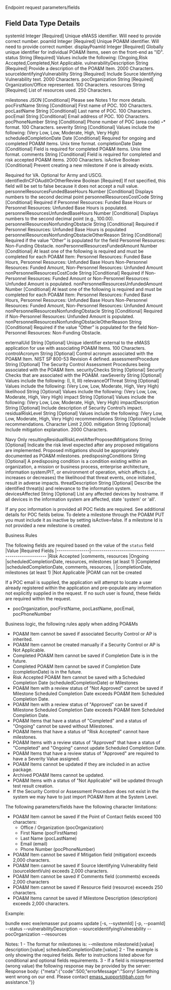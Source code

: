 Endpoint request parameters/fields

Field                           Data Type  Details
-------------------------------------------------------------------------------------------------
systemId                        Integer   [Required] Unique eMASS identifier. Will need to provide correct number.
poamId                          Integer   [Required] Unique POA&M identifier. Will need to provide correct number.
displayPoamId                   Integer   [Required] Globally unique identifier for individual POA&M Items, seen on the front-end as "ID".
status                          String    [Required] Values include the following: (Ongoing,Risk Accepted,Completed,Not Applicable.
vulnerabilityDescription        String    [Required] Provide a description of the POA&M Item. 2000 Characters.
sourceIdentifyingVulnerability  String    [Required] Include Source Identifying Vulnerability text. 2000 Characters.
pocOrganization                 String    [Required] Organization/Office represented. 100 Characters.
resources                       String    [Required] List of resources used. 250 Characters.

milestones               JSON      [Conditional] Please see Notes 1 for more details.
pocFirstName             String    [Conditional] First name of POC. 100 Characters.
pocLastName              String    [Conditional] Last name of POC. 100 Characters.
pocEmail                 String    [Conditional] Email address of POC. 100 Characters.
pocPhoneNumber           String    [Conditional] Phone number of POC (area code) ***-**** format. 100 Characters.
severity                 String    [Conditional] Values include the following: (Very Low, Low, Moderate, High, Very High)
scheduledCompletionDate  Date      [Conditional] Required for ongoing and completed POA&M items. Unix time format.
completionDate           Date      [Conditional] Field is required for completed POA&M items. Unix time format.
comments                 String    [Conditional] Field is required for completed and risk accepted POA&M items. 2000 Characters.
isActive                 Boolean   [Conditional] Prevent creating a new milestone if one is already exists.

Required for VA. Optional for Army and USCG.
identifiedInCFOAuditOrOtherReview    Boolean [Required]    If not specified, this field will be set to false because it does not accept a null value.
personnelResourcesFundedBaseHours    Number  [Conditional] Displays numbers to the second decimal point
personnelResourcesCostCode           String  [Conditional] Required if Personnel Resources: Funded Base Hours or Personnel Resources: Unfunded Base Hours is populated.
personnelResourcesUnfundedBaseHours  Number  [Conditional] Displays numbers to the second decimal point (e.g., 100.00).
personnelResourcesNonfundingObstacle String  [Conditional] Required if Personnel Resources: Unfunded Base Hours is populated
personnelResourcesNonfundingObstacleOtherReason String [Conditional] Required if the value “Other” is populated for the field Personnel Resources: Non-Funding Obstacle.
nonPersonnelResourcesFundedAmount    Number  [Conditional] At least one of the following is required and must be completed for each POA&M Item:
                                                           Personnel Resources: Funded Base Hours, Personnel Resources: Unfunded Base Hours
                                                           Non-Personnel Resources: Funded Amount, Non-Personnel Resources: Unfunded Amount
nonPersonnelResourcesCostCode        String  [Conditional] Required if Non-Personnel Resources: Funded Amount or Non-Personnel Resources: Unfunded Amount is populated.
nonPersonnelResourcesUnfundedAmount  Number  [Conditional] At least one of the following is required and must be completed for each POA&M Item:
                                                           Personnel Resources: Funded Base Hours, Personnel Resources: Unfunded Base Hours
                                                           Non-Personnel Resources: Funded Amount, Non-Personnel Resources: Unfunded Amount
nonPersonnelResourcesNonfundingObstacle String [Conditional] Required if Non-Personnel Resources: Unfunded Amount is populated.
nonPersonnelResourcesNonfundingObstacleOtherReason String [Conditional] Required if the value “Other” is populated for the field
                                                                        Non-Personnel Resources: Non-Funding Obstacle.


externalUid              String    [Optional] Unique identifier external to the eMASS application for use with associating POA&M Items. 100 Characters.
controlAcronym           String    [Optional] Control acronym associated with the POA&M Item. NIST SP 800-53 Revision 4 defined.
assessmentProcedure      String    [Optional] The Security Control Assessment Procedures being associated with the POA&M Item.
securityChecks           String    [Optional] Security Checks that are associated with the POA&M.
rawSeverity              String    [Optional] Values include the following: (I, II, III)
relevanceOfThreat        String    [Optional] Values include the following: (Very Low, Low, Moderate, High, Very High)
likelihood               String    [Optional] Values include the following: (Very Low, Low, Moderate, High, Very High)
impact                   String    [Optional] Values include the following: (Very Low, Low, Moderate, High, Very High)
impactDescription        String    [Optional] Include description of Security Control’s impact.
residualRiskLevel        String    [Optional] Values include the following: (Very Low, Low, Moderate, High, Very High)
recommendations          String    [Optional] Include recommendations. Character Limit 2,000.
mitigation               String    [Optional] Include mitigation explanation. 2000 Characters.

Navy Only
resultingResidualRiskLevelAfterProposedMitigations String [Optional] Indicate the risk level expected after any proposed mitigations
                                                                     are implemented. Proposed mitigations should be appropriately
                                                                     documented as POA&M milestones.
predisposingConditions String [Optional] A predisposing condition is a condition existing within an organization,
                                         a mission or business process, enterprise architecture, information system/PIT,
                                         or environment of operation, which affects (i.e., increases or decreases) the likelihood
                                         that threat events, once initiated, result in adverse impacts.
threatDescription      String [Optional] Describe the identified threat(s) and relevance to the information system.
devicesAffected        String [Optional] List any affected devices by hostname. If all devices in the information system are affected, state 'system' or 'all'.


If any poc information is provided all POC fields are required. See additional details for POC fields below.
To delete a milestone through the POA&M PUT you must include it as inactive by setting isActive=false.
If a milestone Id is not provided a new milestone is created. 

Business Rules


The following fields are required based on the value of the `status` field
  |Value           |Required Fields
  |----------------|--------------------------------------------------------
  |Risk Accepted   |comments, resources
  |Ongoing         |scheduledCompletionDate, resources, milestones (at least 1)
  |Completed       |scheduledCompletionDate, comments, resources,
  |                |completionDate, milestones (at least 1)
  |Not Applicable  |POAM can not be created

If a POC email is supplied, the application will attempt to locate a user
already registered within the application and pre-populate any information
not explicitly supplied in the request. If no such user is found, these
fields are required within the request.
  - pocOrganization, pocFirstName, pocLastName, pocEmail, pocPhoneNumber

Business logic, the following rules apply when adding POA&Ms

- POA&M Item cannot be saved if associated Security Control or AP is inherited.
- POA&M Item cannot be created manually if a Security Control or AP is Not Applicable.
- Completed POA&M Item cannot be saved if Completion Date is in the future.
- Completed POA&M Item cannot be saved if Completion Date (completionDate) is in the future.
- Risk Accepted POA&M Item cannot be saved with a Scheduled Completion Date (scheduledCompletionDate) or Milestones
- POA&M Item with a review status of "Not Approved" cannot be saved if Milestone Scheduled Completion Date exceeds POA&M Item  Scheduled Completion Date.
- POA&M Item with a review status of "Approved" can be saved if Milestone Scheduled Completion Date exceeds POA&M Item Scheduled Completion Date.
- POA&M Items that have a status of "Completed" and a status of "Ongoing" cannot be saved without Milestones.
- POA&M Items that have a status of "Risk Accepted" cannot have milestones.
- POA&M Items with a review status of "Approved" that have a status of "Completed" and "Ongoing" cannot update Scheduled Completion Date.
- POA&M Items that have a review status of "Approved" are required to have a Severity Value assigned.
- POA&M Items cannot be updated if they are included in an active package.
- Archived POA&M Items cannot be updated.
- POA&M Items with a status of "Not Applicable" will be updated through test result creation.
- If the Security Control or Assessment Procedure does not exist in the system we may have to just import POA&M Item at the System Level.


The following parameters/fields have the following character limitations:
- POA&M Item cannot be saved if the Point of Contact fields exceed 100 characters:
  - Office / Organization (pocOrganization)
  - First Name            (pocFirstName)
  - Last Name             (pocLastName)
  - Email                 (email)
  - Phone Number          (pocPhoneNumber)
- POA&M Item cannot be saved if Mitigation field (mitigation) exceeds 2,000 characters.
- POA&M Item cannot be saved if Source Identifying Vulnerability field (sourceIdentVuln) exceeds 2,000 characters.
- POA&M Item cannot be saved if Comments field (comments) exceeds 2,000 characters 
- POA&M Item cannot be saved if Resource field (resource) exceeds 250 characters.
- POA&M Items cannot be saved if Milestone Description (description) exceeds 2,000 characters.

Example:

bundle exec exe/emasser put poams update [-s, --systemId] <value> [-p, --poamId] <value> --status <value> --vulnerabilityDescription <value> --sourceIdentifyingVulnerability <value> --pocOrganization <value> --resources <value>

Notes:
1 - The format for milestones is:
    --milestone milestoneId:[value] description:[value] scheduledCompletionDate:[value]
2 - The example is only showing the required fields. Refer to instructions listed above for conditional and optional fields requirements.
3 - If a field is misrepresented (wrong value) the following response may be provided by the server:
Response body: {"meta":{"code":500,"errorMessage":"Sorry! Something went wrong on our end. Please contact emass_support@bah.com for assistance."}}
